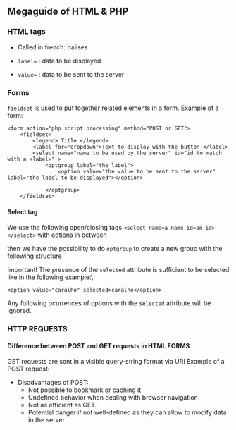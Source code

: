 ## Megaguide of HTML & PHP

### HTML tags

- Called in french: balises

- `label=` : data to be displayed
- `value=` : data to be sent to the server

### Forms

`fieldset` is used to put together related elements in a form.
Example of a form: 

~~~
<form action="php script processing" method="POST or GET">
    <fieldset>
        <legend> Title </legend>
        <label for="dropdown">Text to display with the button:</label>
        <select name="name to be used by the server" id="id to match with a <label>" >
            <optgroup label="the label">
                <option value="the value to be sent to the server" label="the label to be displayed"></option>
                ...
            </optgroup>
    </fieldset>
~~~
#### Select tag

We use the following open/closing tags `<select name=a_name id=an_id>` `</select>` with options in between

then we have the possibility to do `optgroup` to create a new group with the following structure

Important! The presence of the `selected` attribute is sufficient to be selected like in the following example:\

`<option value="caralho" selected>caralho</option>`

Any following ocurrences of options with the `selected` attribute will be ignored.


### HTTP REQUESTS

#### Difference between POST and GET requests in HTML FORMS

GET requests are sent in a visible query-string format via URI
Example of a POST request:


- Disadvantages of POST:
    - Not possible to bookmark or caching it
    - Undefined behavior when dealing with browser navigation
    - Not as efficient as GET.
    - Potential danger if not well-defined as they can allow to modify data in the server


